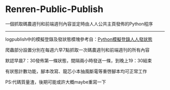 Renren-Public-Publish
=====================

一個抓取碼農週刊和前端週刊內容並定時由人人公共主頁發佈的Python程序

-----------

logpublish中的模擬登錄及發狀態模塊參考自：[Python模擬登錄人人發狀態][1]

爬蟲部分設置分別在每週六早7點抓取一次碼農週刊和前端週刊的所有內容

默認早晨7：30發佈第一條狀態，間隔兩小時發送一條，到晚上19：30結束

有狀態計數功能，腳本改寫、龍芯小本抽風斷電等重啓腳本均可正常工作

PS:代碼質量渣，後期可能或許大概maybe重寫一下

  [1]: http://www.oschina.net/code/snippet_946076_17870